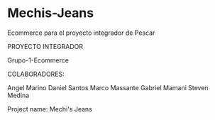 # Mechis-Jeans
Ecommerce para el proyecto integrador de Pescar


PROYECTO INTEGRADOR

Grupo-1-Ecommerce

COLABORADORES:

Angel Marino 
Daniel Santos 
Marco Massante 
Gabriel Mamani 
Steven Medina

Project name: Mechi's Jeans
